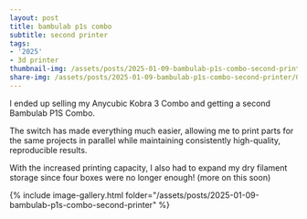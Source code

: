 ```yaml
---
layout: post
title: bambulab p1s combo
subtitle: second printer
tags:
- '2025'
- 3d printer
thumbnail-img: /assets/posts/2025-01-09-bambulab-p1s-combo-second-printer/01.jpg
share-img: /assets/posts/2025-01-09-bambulab-p1s-combo-second-printer/01.jpg
---
```


I ended up selling my Anycubic Kobra 3 Combo and getting a second Bambulab P1S Combo.

The switch has made everything much easier, allowing me to print parts for the same projects in parallel while maintaining consistently high-quality, reproducible results.

With the increased printing capacity, I also had to expand my dry filament storage since four boxes were no longer enough! (more on this soon)

{% include image-gallery.html folder="/assets/posts/2025-01-09-bambulab-p1s-combo-second-printer" %}
